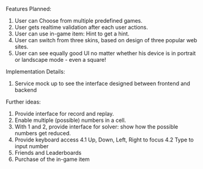 Features Planned:
1. User can Choose from multiple predefined games.
2. User gets realtime validation after each user actions.
3. User can use in-game item: Hint to get a hint.
4. User can switch from three skins, based on design of three popular web sites.
5. User can see equally good UI no matter whether his device is in portrait or landscape mode - even a square!

Implementation Details:
1. Service mock up to see the interface designed between frontend and backend


Further ideas:
1. Provide interface for record and replay.
2. Enable multiple (possible) numbers in a cell.
3. With 1 and 2, provide interface for solver: show how the possible numbers get reduced.
4. Provide keyboard access
  4.1 Up, Down, Left, Right to focus
  4.2 Type to input number
5. Friends and Leaderboards
6. Purchase of the in-game item
